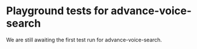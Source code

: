 # Playground tests for advance-voice-search
We are still awaiting the first test run for advance-voice-search.
